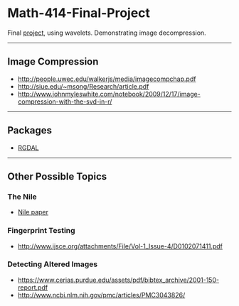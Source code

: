 # Math-414-Final-Project
Final [project](http://www.math.tamu.edu/~francis.narcowich/m414/s16/projects_s16.html),
using wavelets.
Demonstrating image decompression.

---

## Image Compression
* http://people.uwec.edu/walkerjs/media/imagecompchap.pdf
* http://siue.edu/~msong/Research/article.pdf
* http://www.johnmyleswhite.com/notebook/2009/12/17/image-compression-with-the-svd-in-r/

---

## Packages
* [RGDAL](https://cran.r-project.org/web/packages/rgdal/rgdal.pdf)

---

## Other Possible Topics

### The Nile
* [Nile paper](http://onlinelibrary.wiley.com/wol1/doi/10.1029/2001WR000509/full)


### Fingerprint Testing
* http://www.ijsce.org/attachments/File/Vol-1_Issue-4/D0102071411.pdf

### Detecting Altered Images
* https://www.cerias.purdue.edu/assets/pdf/bibtex_archive/2001-150-report.pdf
* http://www.ncbi.nlm.nih.gov/pmc/articles/PMC3043826/